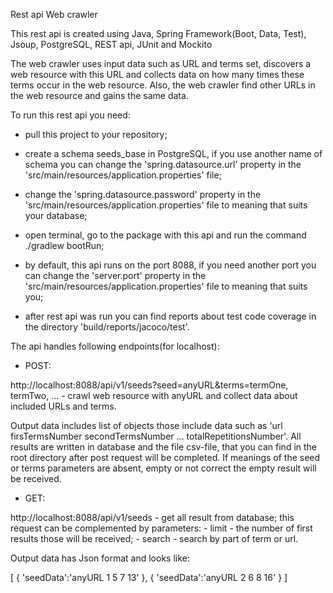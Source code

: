 Rest api Web crawler

This rest api is created using Java, Spring Framework(Boot, Data, Test), Jsoup, PostgreSQL, REST api, JUnit and Mockito

The web crawler uses input data such as URL and terms set, discovers a web resource with this URL and collects data on how many times these terms occur in the web resource. Also, the web crawler find other URLs in the web resource and gains the same data.   

To run this rest api you need:
- pull this project to your repository;

- create a schema seeds_base in PostgreSQL, if you use another name of schema you can change the 'spring.datasource.url' property in the 'src/main/resources/application.properties' file;

- change the 'spring.datasource.password' property in the 'src/main/resources/application.properties' file to meaning that suits your database;

- open terminal, go to the package with this api and run the command ./gradlew bootRun;

- by default, this api runs on the port 8088, if you need another port you can change the 'server.port' property in the 'src/main/resources/application.properties' file to meaning that suits you;

- after rest api was run you can find reports about test code coverage in the directory 'build/reports/jacoco/test'.

The api handles following endpoints(for localhost):

- POST:

http://localhost:8088/api/v1/seeds?seed=anyURL&terms=termOne, termTwo, ... - crawl web resource with anyURL and collect data about included URLs and terms.

Output data includes list of objects those include data such as 'url firsTermsNumber secondTermsNumber ... totalRepetitionsNumber'. 
All results are written in database and the file csv-file, that you can find in the root directory after post request will be completed.
If meanings of the seed or terms parameters are absent, empty or not correct the empty result will be received.

- GET:

http://localhost:8088/api/v1/seeds - get all result from database; this request can be complemented by parameters:
    - limit - the number of first results those will be received;
    - search - search by  part of term or url.

Output data has Json format and looks like:

[
{
'seedData':'anyURL 1 5 7 13'
},
{
'seedData':'anyURL 2 6 8 16'
}
]